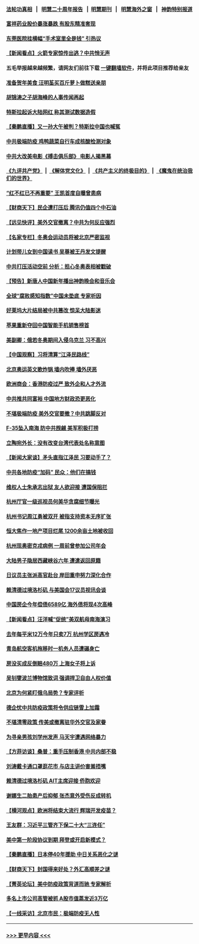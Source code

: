 #### [法轮功真相](https://github.com/gfw-breaker/truth/blob/master/README.md?t=0) &nbsp;&nbsp;|&nbsp;&nbsp; [明慧二十周年报告](https://github.com/gfw-breaker/mh-reports/blob/master/README.md?t=0) &nbsp;&nbsp;|&nbsp;&nbsp;[明慧期刊](https://github.com/gfw-breaker/mh-qikan) &nbsp;&nbsp;|&nbsp;&nbsp; [明慧海外之窗](https://github.com/gfw-breaker/mh-news/blob/master/README.md?t=0) &nbsp;&nbsp;|&nbsp;&nbsp; [神韵特别报道](https://github.com/gfw-breaker/mh-news/blob/master/shenyun.md?t=0)
#### [富祥药业股价暴涨暴跌 有股东精准套现](../pages/nsc413/n13532145.md?t=01271401) 
#### [东莞医院挂横幅“手术室里全是钱” 引热议](../pages/nsc413/n13532360.md?t=01271401) 
#### [【新闻看点】火箭专家惊传出逃？中共悄无声](../pages/nsc413/n13531755.md?t=01271401) 
#### 五毛举报越来越频繁，请网友们前往下载 [一键翻墙软件](https://github.com/gfw-breaker/ssr-accounts)，并将此项目推荐给亲友
#### [准备贺年美食 汪明荃买百斤萝卜做糕送亲朋](../pages/nsc413/n13531991.md?t=01271401) 
#### [胡锦涛之子胡海峰的人事传闻再起](../pages/nsc413/n13532293.md?t=01271401) 
#### [特斯拉起诉大陆网红 称其测试数据造假](../pages/nsc413/n13531968.md?t=01271401) 
#### [【秦鹏直播】又一孙大午被判？特斯拉中国也喊冤](../pages/nsc413/n13531854.md?t=01271401) 
#### [中共极端防疫 鸡鸭蔬菜自行车成核酸检测对象](../pages/nsc413/n13531533.md?t=01271401) 
#### [中共大改美电影《搏击俱乐部》 电影人揭黑幕](../pages/nsc413/n13531845.md?t=01271401) 
#### [《九评共产党》](https://github.com/begood0513/9ping.md/blob/master/README.md) &nbsp;|&nbsp; [《解体党文化》](../../../../jtdwh.md/blob/master/README.md)  &nbsp;|&nbsp; [《共产主义的终极目的》](../../../../gczydzjmd.md/blob/master/README.md) &nbsp;|&nbsp; [《魔鬼在统治我们的世界》](../../../../mgztzwmdsj.md/blob/master/README.md) 
#### [“红不红已不再重要” 王凯首度自曝曾患病](../pages/nsc413/n13531782.md?t=01271401) 
#### [【财商天下】民企遭打压后 腾讯仍值四个中石油](../pages/nsc413/n13531603.md?t=01271401) 
#### [【远见快评】美外交官撤离？中共为何反应强烈](../pages/nsc413/n13531785.md?t=01271401) 
#### [【名家专栏】冬奥会运动员将被北京严密监视](../pages/nsc413/n13530845.md?t=01271401) 
#### [计划带儿女到中国读书 吴尊被王丹发文提醒](../pages/nsc413/n13531463.md?t=01271401) 
#### [中共打压活动空前 分析：担心冬奥表相被戳破](../pages/nsc413/n13531307.md?t=01271401) 
#### [【预告】新唐人中国新年播出神韵晚会和音乐会](../pages/nsc413/n13531336.md?t=01271401) 
#### [全球“腐败感知指数”中国未垫底 专家析因](../pages/nsc413/n13531268.md?t=01271401) 
#### [好莱坞大片结局被中共篡改 惊呆大陆影迷](../pages/nsc413/n13531484.md?t=01271401) 
#### [苹果重新夺回中国智能手机销售榜首](../pages/nsc413/n13531388.md?t=01271401) 
#### [美副卿：俄若冬奥期间入侵乌克兰 习不高兴](../pages/nsc413/n13531366.md?t=01271401) 
#### [【中国观察】习将清算“江泽民路线”](../pages/nsc413/n13531015.md?t=01271401) 
#### [北京奥运英文歌炸锅 墙内吹捧 墙外厌恶](../pages/nsc413/n13531305.md?t=01271401) 
#### [欧洲商会：香港防疫过严 致外企和人才外流](../pages/nsc413/n13530699.md?t=01271401) 
#### [中共推共同富裕 中国地方财政恐更恶化](../pages/nsc413/n13530791.md?t=01271401) 
#### [不堪极端防疫 美外交官要撤？中共跳脚反对](../pages/nsc413/n13531076.md?t=01271401) 
#### [F-35坠入南海 防中共觊觎 美军积极打捞](../pages/nsc413/n13530735.md?t=01271401) 
#### [立陶宛外长：没有改变台湾代表处名称意图](../pages/nsc413/n13530764.md?t=01271401) 
#### [【新闻大家谈】矛头直指江泽民 习要动手了？](../pages/nsc413/n13530976.md?t=01271401) 
#### [中共各地防疫“加码” 民众：他们在搞钱](../pages/nsc413/n13531044.md?t=01271401) 
#### [维权人士朱承志出狱 友人欲迎接 遭国保阻拦](../pages/nsc413/n13530701.md?t=01271401) 
#### [杭州厅官一级巡视员何美华贪腐细节曝光](../pages/nsc413/n13530441.md?t=01271401) 
#### [杭州书记周江勇被双开 被指支持资本无序扩张](../pages/nsc413/n13529881.md?t=01271401) 
#### [恒大焦作一地产项目烂尾 1200余亩土地被收回](../pages/nsc413/n13530318.md?t=01271401) 
#### [杭州现奥密克戎病例 一周前曾参加公司年会](../pages/nsc413/n13530417.md?t=01271401) 
#### [大陆男子隐居西藏峡谷六年 遭遣返回原籍](../pages/nsc413/n13530491.md?t=01271401) 
#### [日议员主张派高官赴台 岸田重申努力深化合作](../pages/nsc413/n13530566.md?t=01271401) 
#### [赖清德过境洛杉矶 与美国会17议员视讯会谈](../pages/nsc413/n13530034.md?t=01271401) 
#### [中国房企今年偿债6589亿 海外债将现4次高峰](../pages/nsc413/n13530412.md?t=01271401) 
#### [【新闻看点】汪洋喊“促统”美双航母南海演习](../pages/nsc413/n13529225.md?t=01271401) 
#### [去年每平米12万今年只卖7万 杭州学区房遇冷](../pages/nsc413/n13529883.md?t=01271401) 
#### [青岛航空客机拖移时一机务人员遭碾身亡](../pages/nsc413/n13530213.md?t=01271401) 
#### [房没买成反倒赔480万 上海女子将上诉](../pages/nsc413/n13529889.md?t=01271401) 
#### [吴钊燮波兰博物馆致词 强调捍卫自由人权价值](../pages/nsc413/n13529728.md?t=01271401) 
#### [北京为何紧盯俄乌局势？专家评析](../pages/nsc413/n13529944.md?t=01271401) 
#### [德企忧中共防疫政策将令供应链雪上加霜](../pages/nsc413/n13529583.md?t=01271401) 
#### [不堪清零政策 传美或撤离驻华外交官及家眷](../pages/nsc413/n13529704.md?t=01271401) 
#### [为寻亲男孩刘学州发声 马天宇遭遇网络暴力](../pages/nsc413/n13529543.md?t=01271401) 
#### [【方菲访谈】桑普：重手压制香港 中共内部不稳](../pages/nsc413/n13529079.md?t=01271401) 
#### [刘涛戴卡通口罩逛花市 与店主讲价害羞捂嘴](../pages/nsc413/n13529046.md?t=01271401) 
#### [赖清德过境洛杉矶 AIT主席迎接 侨胞欢迎](../pages/nsc413/n13529661.md?t=01271401) 
#### [谢娜生二胎患产后抑郁 张杰意外受伤反成转机](../pages/nsc413/n13529239.md?t=01271401) 
#### [【横河观点】欧洲将结束大流行 辉瑞开发疫苗？](../pages/nsc413/n13529443.md?t=01271401) 
#### [王友群：习近平三管齐下保二十大“三连任”](../pages/nsc413/n13529377.md?t=01271401) 
#### [美中第一阶段协议到期 拜登或开启新模式？](../pages/nsc413/n13529317.md?t=01271401) 
#### [【秦鹏直播】日本停40年援助 中日关系恶化之谜](../pages/nsc413/n13529427.md?t=01271401) 
#### [【财商天下】封国得来好处？外汇高顺差之谜](../pages/nsc413/n13529285.md?t=01271401) 
#### [【菁英论坛】美中防疫政策背道而驰 专家解析](../pages/nsc413/n13529374.md?t=01271401) 
#### [多名上市公司高管被抓 A股市值蒸发近3万亿](../pages/nsc413/n13529294.md?t=01271401) 
#### [【一线采访】北京市民：极端防疫无人性](../pages/nsc413/n13528034.md?t=01271401) 

----
#### [ >>> 更早内容 <<< ](../indexes/nsc413-earlier.md)
